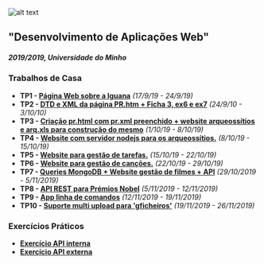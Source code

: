 
![alt text](https://www.uminho.pt/_layouts/15/UMinho.PortalUM.UI/images/portal-logo.png "Uminho")

## "Desenvolvimento de Aplicações Web"
##### 2019/2019, Universidade do Minho

### Trabalhos de Casa

- **TP1 - [Página Web sobre a Iguana](https://github.com/FranciscoSaraiva/DWeb2019/tree/master/TP1)** *(17/9/19 - 24/9/19)*
- **TP2 - [DTD e XML da página PR.htm + Ficha 3, ex6 e ex7](https://github.com/FranciscoSaraiva/DWeb2019/tree/master/TP2)** *(24/9/10 - 3/10/10)*
- **TP3 - [Criação pr.html com pr.xml preenchido + website arqueossítios e arq.xls para construção do mesmo](https://github.com/FranciscoSaraiva/DWeb2019/tree/master/TP3)** *(1/10/19 - 8/10/19)*
- **TP4 - [Website com servidor nodejs para os arqueossítios.](https://github.com/FranciscoSaraiva/DWeb2019/tree/master/TP4)** *(8/10/19 - 15/10/19)*
- **TP5 - [Website para gestão de tarefas.](https://github.com/FranciscoSaraiva/DWeb2019/tree/master/TP5)** *(15/10/19 - 22/10/19)*
- **TP6 - [Website para gestão de canções.](https://github.com/FranciscoSaraiva/DWeb2019/tree/master/TP6)** *(22/10/19 - 29/10/19)*
- **TP7 - [Queries MongoDB + Website gestão de filmes + API](https://github.com/FranciscoSaraiva/DWeb2019/tree/master/TP7)** *(29/10/2019 - 5/11/2019)*
- **TP8 - [API REST para Prémios Nobel](https://github.com/FranciscoSaraiva/DWeb2019/tree/master/TP8)** *(5/11/2019 - 12/11/2019)*
- **TP9 - [App linha de comandos](https://github.com/FranciscoSaraiva/DWeb2019/tree/master/TP9)** *(12/11/2019 - 19/11/2019)* 
- **TP10 - [Suporte multi upload para 'gficheiros'](https://github.com/FranciscoSaraiva/DWeb2019/tree/master/TP10)** *(19/11/2019 - 26/11/2019)*  

### Exercícios Práticos
- **[Exercício API interna](https://github.com/FranciscoSaraiva/DWeb2019/tree/master/exercicios/exercicio_api)**
- **[Exercício API externa](https://github.com/FranciscoSaraiva/DWeb2019/tree/master/exercicios/exercicio_entidades/entidades)**